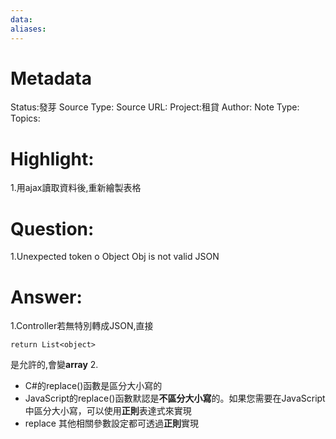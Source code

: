 ```yaml
---
data:
aliases:
---
```

# Metadata
Status:發芽
Source Type:
Source URL:
Project:租貸
Author:
Note Type:
Topics:


# Highlight:
1.用ajax讀取資料後,重新繪製表格

# Question:
1.Unexpected token o Object Obj is not valid JSON

# Answer:
1.Controller若無特別轉成JSON,直接
```
return List<object>
```

是允許的,會變**array**
2.
- C#的replace()函數是區分大小寫的
- JavaScript的replace()函數默認是**不區分大小寫**的。如果您需要在JavaScript中區分大小寫，可以使用**正則**表達式來實現
- replace 其他相關參數設定都可透過**正則**實現